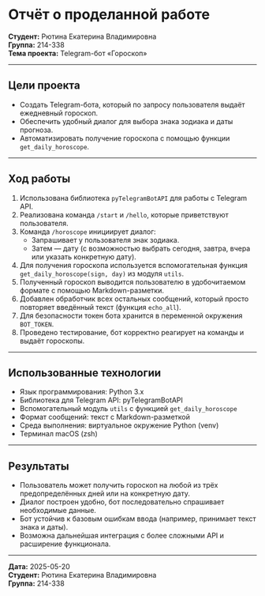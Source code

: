 # Отчёт о проделанной работе

**Студент:** Рютина Екатерина Владимировна  
**Группа:** 214-338  
**Тема проекта:** Telegram-бот «Гороскоп»

---

## Цели проекта

- Создать Telegram-бота, который по запросу пользователя выдаёт ежедневный гороскоп.
- Обеспечить удобный диалог для выбора знака зодиака и даты прогноза.
- Автоматизировать получение гороскопа с помощью функции `get_daily_horoscope`.

---

## Ход работы

1. Использована библиотека `pyTelegramBotAPI` для работы с Telegram API.
2. Реализована команда `/start` и `/hello`, которые приветствуют пользователя.
3. Команда `/horoscope` инициирует диалог:
   - Запрашивает у пользователя знак зодиака.
   - Затем — дату (с возможностью выбрать сегодня, завтра, вчера или указать конкретную дату).
4. Для получения гороскопа используется вспомогательная функция `get_daily_horoscope(sign, day)` из модуля `utils`.
5. Полученный гороскоп выводится пользователю в удобочитаемом формате с помощью Markdown-разметки.
6. Добавлен обработчик всех остальных сообщений, который просто повторяет введённый текст (функция `echo_all`).
7. Для безопасности токен бота хранится в переменной окружения `BOT_TOKEN`.
8. Проведено тестирование, бот корректно реагирует на команды и выдаёт гороскопы.

---

## Использованные технологии

- Язык программирования: Python 3.x
- Библиотека для Telegram API: pyTelegramBotAPI
- Вспомогательный модуль `utils` с функцией `get_daily_horoscope`
- Формат сообщений: текст с Markdown-разметкой
- Среда выполнения: виртуальное окружение Python (venv)
- Терминал macOS (zsh)

---

## Результаты

- Пользователь может получить гороскоп на любой из трёх предопределённых дней или на конкретную дату.
- Диалог построен удобно, бот последовательно спрашивает необходимые данные.
- Бот устойчив к базовым ошибкам ввода (например, принимает текст знака и даты).
- Возможна дальнейшая интеграция с более сложными API и расширение функционала.

---

**Дата:** 2025-05-20  
**Студент:** Рютина Екатерина Владимировна  
**Группа:** 214-338
